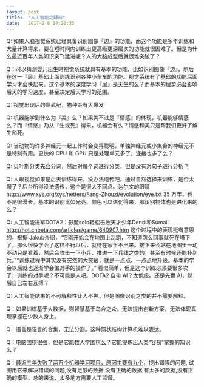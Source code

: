 ```yaml
---
layout: post
title:  "人工智能之疑问"
date:   2017-2-8 14:20:33
---
```


Q: 如果人脑视觉系统已经具备识别图像『边』的功能，而这个功能是多年训练和大量计算得来，要在短时间内训练出更高级更深层次的功能就很困难了。但是为什么最近百年人类知识突飞猛进呢？人的大脑成型后就很难突破了？ 

Q：可以猜测婴儿出生时视觉系统就具有基本的功能，比如识别图像『边』，尔后在这一『层』基础上面训练识别各种小车车的功能。视觉系统有了基础的功能后面学习才会快起来。这个基本的深度学习『层』是天生的么？而基本的层势必会影响后天的学习速度，甚至决定后天学习的范围。

Q: 视觉出现后的寒武纪，物种会有大爆发

Q: 机器能学到什么为『美』么？如果美不过是『情感』的体现，机器能够情感么？而『情感』乃从『生或死』得来，机器会有么？情感和美只是帮我们更好了解生和死。 

Q: 当动物的许多神经元一起工作时会变得聪明。单独神经元或小集合的神经元不是特别有用。更快的 CPU 和 GPU 只是处理单元多了，连接也多了么？ 

Q: 贝叶斯分类先会分词，然后对每个词进行分类，但是没有对句子进行分析？ 

Q: 人眼视觉如果是后天训练得来，没办法遗传吧。通过自然选择来训练，是否太慢了？后台所得没法遗传，这个是很大不同点。达尔文的眼睛 <http://www.xys.org/xys/netters/Fang-Zhouzi/evolution/eye.txt> 35 万年，也不是很漫长。基本的识别比如光亮、颜色可以进化得来，那识别物体也是进化来的么？ 

Q: 人工智能进军DOTA2：影魔solo轻松击败天才少年Dendi和Sumail <http://hot.cnbeta.com/articles/game/640907.htm> 这个过程中的表现挺有意思的，根据 Jakub介绍，“它刚开始会在地图上乱跑，不知道怎么回事就死在塔下了，那么很快学会了这样不行以后，就待在家里不出来。接下来会站在地图里一动不动只是看着，然后会攻击一下小兵、推进一下兵线之类的，甚至有时候还能补到兵。”“训练过程中其实没有突然的大突破，就是一点点、一点点地升级。基本的学会以后就也逐渐学会骗对手的操作了。” 看似简单，但是这个训练必须要很多次了，训练的对手呢？不可能是人吧。DOTA2 自带 AI？太低级。还是先赢 AI，然后自己左右互搏？ 

Q: 人工智能结果的不可解释性让人不爽。但是图像识别之类的并不需要解释。 

Q：如果训练基于大数据，则智慧基于乌合之众。无法提出创新方案，无法体现真理掌握在少数人身上。 

Q：语言是语言的合集，无法分割。这种网状结构计算机难以表达。 

Q：电脑围棋很强，但是它能教人学围棋么？它能提炼出人类“容易”掌握的知识么？ 

Q：[最近三年失败了两万个机器学习项目，原因主要有九个](https://mp.weixin.qq.com/s?__biz=MjM5MDE0Mjc4MA==&mid=2651009312&idx=3&sn=87d849b483ceeb17633ecaddcf2c245e&chksm=bdbec9738ac94065a08d60d6c552255a95aecc7f1995d11b3c59302507d59f17d905b1946585&scene=38#wechat_redirect)，提出错误的问题, 试图用它来解决错误的问题,没有足够的数据,没有正确的数据,有太多的数据,没有正确的模型。总的来说，太多地方需要人工监督。 
